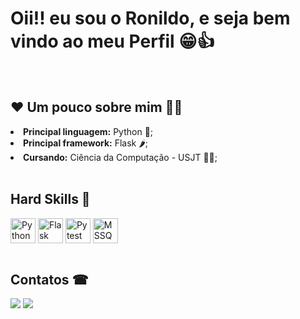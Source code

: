 # Oii!! eu sou o Ronildo, e seja bem vindo ao meu Perfil 😁👍

<br>

##  ❤ Um pouco sobre mim 👨‍💻

<li> <b>Principal linguagem:</b> Python 🐍; </li>
<li> <b>Principal framework:</b> Flask 🌶️; </li>
<li> <b>Cursando:</b> Ciência da Computação - USJT 👨‍🎓; </li>

<br>
  
 <h2> Hard Skills 💪</h2>
  
<div style="display: inline_block">
    <img align="center" alt="Python" height="40" width="40" src='https://cdn.jsdelivr.net/gh/devicons/devicon@latest/icons/python/python-original.svg'>
    <img align="center" alt="Flask" height="40" width="40" src='https://cdn.jsdelivr.net/gh/devicons/devicon@latest/icons/flask/flask-original.svg'>
    <img align="center" alt="Pytest" height="40" width="40" src='https://cdn.jsdelivr.net/gh/devicons/devicon@latest/icons/pytest/pytest-original.svg'>
    <img align="center" alt="MSSQL" height="40" width="40" src='https://cdn.jsdelivr.net/gh/devicons/devicon@latest/icons/microsoftsqlserver/microsoftsqlserver-original.svg'>
  
 </div>
  
<br>
  
<h2> Contatos ☎</h2>
  
<div>
    <a href="mailto:ronildo.santos224@gmail.com"><img src="https://img.shields.io/badge/-Gmail-%23333?style=for-the-badge&logo=gmail&logoColor=white" target="_blank"></a>
    <a href="https://www.linkedin.com/in/ronildo-santos-872732216/" target="_blank"><img src="https://img.shields.io/badge/-LinkedIn-%230077B5?style=for-the-badge&logo=linkedin&logoColor=white" target="_blank"></a>
</div>

